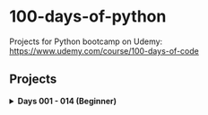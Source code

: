 # 100-days-of-python
Projects for Python bootcamp on Udemy: https://www.udemy.com/course/100-days-of-code

## Projects
<details >
<summary><b>Days 001 - 014 (Beginner)</b></summary>

1. [Band name generator](https://github.com/michelletan/100-days-of-python/tree/main/001%20-%20Band%20name%20generator)
2. [Tip calculator](https://github.com/michelletan/100-days-of-python/tree/main/002%20-%20Tip%20calculator)
3. [Treasure Island](https://github.com/michelletan/100-days-of-python/tree/main/003%20-%20Treasure%20Island)
4. [Rock Paper Scissors](https://github.com/michelletan/100-days-of-python/tree/main/004%20-%20Rock%20Paper%20Scissors)
5. [Password Generator](https://github.com/michelletan/100-days-of-python/tree/main/005%20-%20Password%20Generator)
6. [Escaping the Maze](https://github.com/michelletan/100-days-of-python/tree/main/006%20-%20Escaping%20the%20Maze)
7. [Hangman](https://github.com/michelletan/100-days-of-python/tree/main/007%20-%20Hangman)
8. [Caesar Cipher](https://github.com/michelletan/100-days-of-python/tree/main/008%20-%20Caesar%20Cipher)
9. [Secret Auction](https://github.com/michelletan/100-days-of-python/tree/main/009%20-%20Secret%20Auction)
10. [Calculator](https://github.com/michelletan/100-days-of-python/tree/main/010%20-%20Calculator)
</details>
